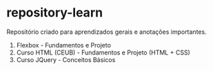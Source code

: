 # repository-learn
Repositório criado para aprendizados gerais e anotações importantes.

1. Flexbox - Fundamentos e Projeto
2. Curso HTML (CEUB) - Fundamentos e Projeto (HTML + CSS)
3. Curso JQuery - Conceitos Básicos
